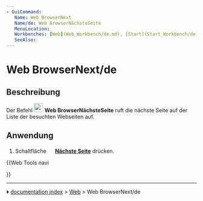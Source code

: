 ```yaml
---
- GuiCommand:
   Name: Web BrowserNext
   Name/de: Web BrowserNächsteSeite
   MenuLocation: 
   Workbenches: [Web](Web_Workbench/de.md), [Start](Start_Workbench/de.md)
   SeeAlso: 
---
```


# Web BrowserNext/de

## Beschreibung

Der Befehl <img alt="" src=images/Web_BrowserNext.svg  style="width:24px;"> **Web BrowserNächsteSeite** ruft die nächste Seite auf der Liste der besuchten Webseiten auf.

## Anwendung

1.  Schaltfläche **<img src="images/Web_BrowserNext.svg" width=16px> [Nächste Seite](Web_BrowserNext/de.md)** drücken.





{{Web Tools navi

}}



---
⏵ [documentation index](../README.md) > [Web](Web_Workbench.md) > Web BrowserNext/de
